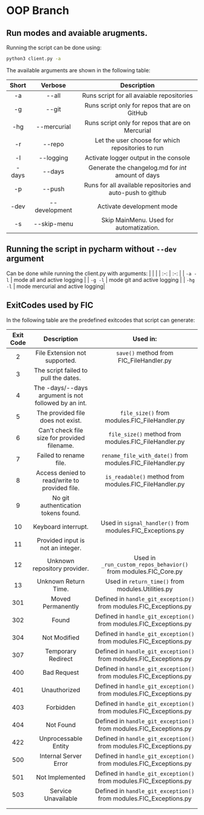 # OOP Branch

## Run modes and avaiable arugments.

Running the script can be done using:

```Bash
python3 client.py -a
```

The available arguments are shown in the following table:

| Short |    Verbose    |                       Description                             |
|  :-:  |      :-:      |                           :-:                                 |
|  -a   | --all         | Runs script for all avaiable repositories                     |
|  -g   | --git         | Runs script only for repos that are on GitHub                 |
|  -hg  | --mercurial   | Runs script only for repos that are on Mercurial              |
|  -r   | --repo        | Let the user choose for which repositories to run             |
|  -l   | --logging     | Activate logger output in the console                         |
| -days | --days        | Generate the changelog.md for _int_ amount of days            |
|  -p   | --push        | Runs for all available repositories and auto-push to github   |
| -dev  | --development | Activate development mode                                     |
|  -s   | --skip-menu   | Skip MainMenu. Used for automatization.                       |

## Running the script in pycharm without `--dev` argument

Can be done while running the client.py with arguments:
|            |                                   |
|    :-:     |              :-:                  |
|   `-a -l`  |  mode all and active logging      |
|   `-g -l`  |  mode git and active logging      |
|   `-hg -l` |  mode mercurial and active logging|

## ExitCodes used by FIC

In the following table are the predefined exitcodes that script can generate:

| Exit Code |                      Description                      |                              Used in:                              |
|:---------:|:-----------------------------------------------------:|:------------------------------------------------------------------:|
|     2     |             File Extension not supported.             |               `save()` method from FIC_FileHandler.py              |
|     3     |          The script failed to pull the dates.         |                                                                    |
|     4     |  The -days/--days argument is not followed by an int. |                                                                    |
|     5     |           The provided file does not exist.           |            `file_size()` from modules.FIC_FileHandler.py           |
|     6     |      Can't check file size for provided filename.     |        `file_size()` method from modules.FIC_FileHandler.py        |
|     7     |                 Failed to rename file.                |      `rename_file_with_date()` from modules.FIC_FileHandler.py     |
|     8     |     Access denied to read/write to provided file.     |       `is_readable()` method from modules.FIC_FileHandler.py       |
|     9     |          No git authentication tokens found.          |                                                                    |
|     10    |                  Keyboard interrupt.                  |      Used in `signal_handler()` from modules.FIC_Exceptions.py     |
|     11    |           Provided input is not an integer.           |                                                                    |
|     12    |              Unknown repository provider.             |   Used in `_run_custom_repos_behavior()` from modules.FIC_Core.py  |
|     13    |                  Unknown Return Time.                 |          Used in `return_time()` from modules.Utilities.py         |
|    301    |                   Moved Permanently                   | Defined in `handle_git_exception()` from modules.FIC_Exceptions.py |
|    302    |                         Found                         | Defined in `handle_git_exception()` from modules.FIC_Exceptions.py |
|    304    |                      Not Modified                     | Defined in `handle_git_exception()` from modules.FIC_Exceptions.py |
|    307    |                   Temporary Redirect                  | Defined in `handle_git_exception()` from modules.FIC_Exceptions.py |
|    400    |                      Bad Request                      | Defined in `handle_git_exception()` from modules.FIC_Exceptions.py |
|    401    |                      Unauthorized                     | Defined in `handle_git_exception()` from modules.FIC_Exceptions.py |
|    403    |                       Forbidden                       | Defined in `handle_git_exception()` from modules.FIC_Exceptions.py |
|    404    |                       Not Found                       | Defined in `handle_git_exception()` from modules.FIC_Exceptions.py |
|    422    |                  Unprocessable Entity                 | Defined in `handle_git_exception()` from modules.FIC_Exceptions.py |
|    500    |                 Internal Server Error                 | Defined in `handle_git_exception()` from modules.FIC_Exceptions.py |
|    501    |                    Not Implemented                    | Defined in `handle_git_exception()` from modules.FIC_Exceptions.py |
|    503    |                  Service Unavailable                  | Defined in `handle_git_exception()` from modules.FIC_Exceptions.py |
|           |                                                       |                                                                    |
|           |                                                       |                                                                    |